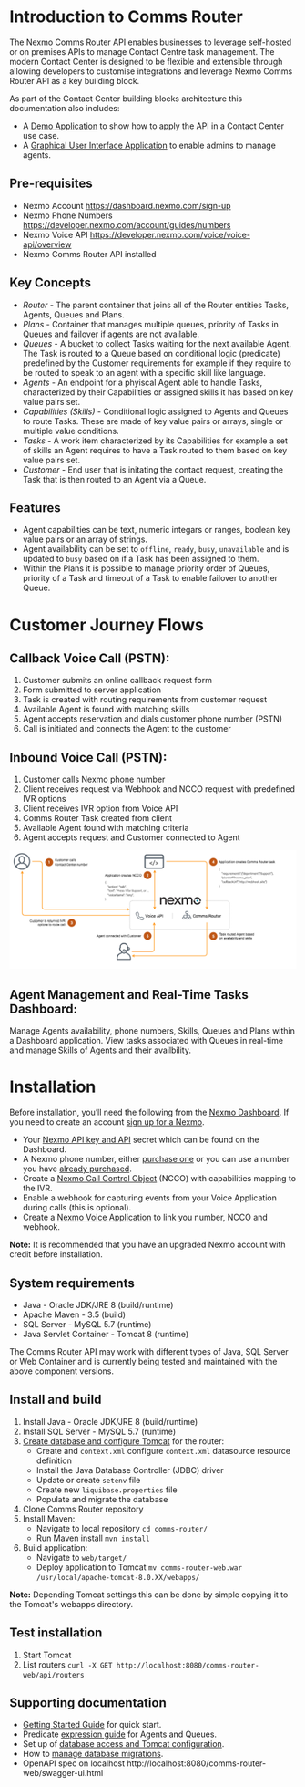 # Introduction to Comms Router
The Nexmo Comms Router API enables businesses to leverage self-hosted or on premises APIs to manage Contact Centre task management. The modern Contact Center is designed to be flexible and extensible through allowing developers to customise integrations and leverage Nexmo Comms Router API as a key building block.

As part of the Contact Center building blocks architecture this documentation also includes:
* A [Demo Application](demo-application/README.md) to show how to apply the API in a Contact Center use case.
* A [Graphical User Interface Application](gui-application/README.md) to enable admins to manage agents.

## Pre-requisites
* Nexmo Account https://dashboard.nexmo.com/sign-up
* Nexmo Phone Numbers https://developer.nexmo.com/account/guides/numbers
* Nexmo Voice API https://developer.nexmo.com/voice/voice-api/overview
* Nexmo Comms Router API installed

## Key Concepts
* *Router* - The parent container that joins all of the Router entities Tasks, Agents, Queues and Plans.
* *Plans* - Container that manages multiple queues, priority of Tasks in Queues and failover if agents are not available.
* *Queues* - A bucket to collect Tasks waiting for the next available Agent. The Task is routed to a Queue based on conditional logic (predicate) predefined by the Customer requirements for example if they require to be routed to speak to an agent with a specific skill like language.
* *Agents* - An endpoint for a phyiscal Agent able to handle Tasks, characterized by their Capabilities or assigned skills it has based on key value pairs set.
* *Capabilities (Skills)* - Conditional logic assigned to Agents and Queues to route Tasks. These are made of key value pairs or arrays, single or multiple value conditions.
* *Tasks* - A work item characterized by its Capabilities for example a set of skills an Agent requires to have a Task routed to them based on key value pairs set.
* *Customer* - End user that is initating the contact request, creating the Task that is then routed to an Agent via a Queue.
  
## Features
* Agent capabilities can be text, numeric integars or ranges, boolean key value pairs or an array of strings.
* Agent availability can be set to `offline`, `ready`, `busy`, `unavailable` and is updated to `busy` based on if a Task has been assigned to them.
* Within the Plans it is possible to manage priority order of Queues, priority of a Task and timeout of a Task to enable failover to another Queue.

# Customer Journey Flows

## Callback Voice Call (PSTN):
1. Customer submits an online callback request form
2. Form submitted to server application
3. Task is created with routing requirements from customer request
4. Available Agent is found with matching skills
5. Agent accepts reservation and dials customer phone number (PSTN)
6. Call is initiated and connects the Agent to the customer

## Inbound Voice Call (PSTN):
1. Customer calls Nexmo phone number
2. Client receives request via Webhook and NCCO request with predefined IVR options
3. Client receives IVR option from Voice API
4. Comms Router Task created from client
5. Available Agent found with matching criteria
6. Agent accepts request and Customer connected to Agent

![Nexmo Comms Router inbound call customer journey](comms_router_inbound_use_case_flow.png)

## Agent Management and Real-Time Tasks Dashboard:
Manage Agents availability, phone numbers, Skills, Queues and Plans within a Dashboard application. View tasks associated with Queues in real-time and manage Skills of Agents and their availbility.

# Installation
Before installation, you’ll need the following from the [Nexmo Dashboard](https://dashboard.nexmo.com/sign-in). If you need to create an account [sign up for a Nexmo](https://dashboard.nexmo.com/sign-up).

* Your [Nexmo API key and API](https://dashboard.nexmo.com/settings) secret which can be found on the Dashboard.
* A Nexmo phone number, either [purchase one](https://dashboard.nexmo.com/buy-numbers) or you can use a number you have [already purchased](https://dashboard.nexmo.com/your-numbers).
* Create a [Nexmo Call Control Object](https://developer.nexmo.com/voice/voice-api/guides/ncco) (NCCO) with capabilities mapping to the IVR.
* Enable a webhook for capturing events from your Voice Application during calls (this is optional).
* Create a [Nexmo Voice Application](https://dashboard.nexmo.com/voice/create-application) to link you number, NCCO and webhook.

**Note:** It is recommended that you have an upgraded Nexmo account with credit before installation.

## System requirements
* Java - Oracle JDK/JRE 8 (build/runtime)
* Apache Maven - 3.5 (build)
* SQL Server - MySQL 5.7 (runtime)
* Java Servlet Container - Tomcat 8 (runtime)

The Comms Router API may work with different types of Java, SQL Server or Web Container and is currently being tested and maintained with the above component versions.

## Install and build
1. Install Java - Oracle JDK/JRE 8 (build/runtime)
2. Install SQL Server - MySQL 5.7 (runtime)
3. [Create database and configure Tomcat](docs/ConfiguringDatabaseAccess.md) for the router:
	- Create and `context.xml` configure `context.xml` datasource resource definition
	- Install the Java Database Controller (JDBC) driver
	- Update or create `setenv` file
	- Create new `liquibase.properties` file
	- Populate and migrate the database
4. Clone Comms Router repository
5. Install Maven:
	- Navigate to local repository `cd comms-router/`
	- Run Maven install `mvn install`
8. Build application:
	- Navigate to `web/target/`
	- Deploy application to Tomcat `mv comms-router-web.war /usr/local/apache-tomcat-8.0.XX/webapps/`

**Note:** Depending Tomcat settings this can be done by simple copying it to the Tomcat's webapps directory.

## Test installation
1. Start Tomcat
2. List routers `curl -X GET http://localhost:8080/comms-router-web/api/routers`

## Supporting documentation
* [Getting Started Guide](docs/GettingStartedGuide.md) for quick start.
* Predicate [expression guide](docs/ExpressionSyntax.md) for Agents and Queues.
* Set up of [database access and Tomcat configuration](docs/ConfiguringDatabaseAccess.md).
* How to [manage database migrations](docs/ManageDBMigrations.md).
* OpenAPI spec on localhost http://localhost:8080/comms-router-web/swagger-ui.html
